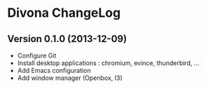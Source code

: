 Divona ChangeLog
================

Version 0.1.0 (2013-12-09)
--------------------------

- Configure Git
- Install desktop applications : chromium, evince, thunderbird, ...
- Add Emacs configuration
- Add window manager (Openbox, I3)
